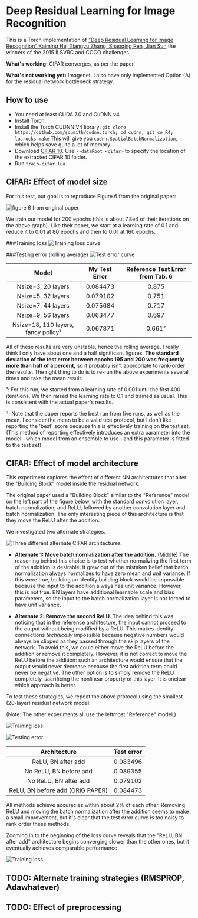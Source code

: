 Deep Residual Learning for Image Recognition
============================================

This is a Torch implementation of ["Deep Residual Learning for Image Recognition",Kaiming He, Xiangyu Zhang, Shaoqing Ren, Jian Sun](http://arxiv.org/abs/1512.03385) the winners of the 2015 ILSVRC and COCO challenges.

**What's working:** CIFAR converges, as per the paper.

**What's not working yet:** Imagenet. I also have only implemented Option
(A) for the residual network bottleneck strategy.

How to use
----------
- You need at least CUDA 7.0 and CuDNN v4.
- Install Torch.
- Install the Torch CUDNN V4 library: `git clone https://github.com/soumith/cudnn.torch; cd cudnn; git co R4; luarocks make` This will give you `cudnn.SpatialBatchNormalization`, which helps save quite a lot of memory.
- Download
  [CIFAR 10](http://torch7.s3-website-us-east-1.amazonaws.com/data/cifar-10-torch.tar.gz).
  Use `--dataRoot <cifar>` to specify the location of the extracted CIFAR 10 folder.
- Run `train-cifar.lua`.

CIFAR: Effect of model size
---------------------------

For this test, our goal is to reproduce Figure 6 from the original paper:

![figure 6 from original paper](https://i.imgur.com/q3lcHic.png)

We train our model for 200 epochs (this is about 7.8e4 of their
iterations on the above graph). Like their paper, we start at a
learning rate of 0.1 and reduce it to 0.01 at 80 epochs and then to
0.01 at 160 epochs.

###Training loss
![Training loss curve](http://i.imgur.com/7ztVYwS.png)

###Testing error (rolling average)
![Test error curve](http://i.imgur.com/0NXOxLD.png)

| Model                                 | My Test Error | Reference Test Error from Tab. 6 |
|:-------------------------------------:|:--------:|:--------------------:|
| Nsize=3, 20 layers                    | 0.084473 | 0.875 |
| Nsize=5, 32 layers                    | 0.079102 | 0.751 |
| Nsize=7, 44 layers                    | 0.075684 | 0.717 |
| Nsize=9, 56 layers                    | 0.063477 | 0.697 |
| Nsize=18, 110 layers, fancy policy¹   | 0.067871 | 0.661² |

All of these results are very unstable, hence the rolling average. I really think I only have about one and a half significant figures. **The standard deviation of the test error between epochs 195 and 200 was frequently more than half of a percent,** so it probably isn't appropriate to rank-order the results. The right thing to do is to re-run the above experiments several times and take the mean result.

¹: For this run, we started from a learning rate of 0.001 until the
first 400 iterations. We then raised the learning rate to 0.1 and
trained as usual. This is consistent with the actual paper's results.

²: Note that the paper reports the best run from five runs, as well as
the mean. I consider the mean to be a valid test protocol, but I don't
like reporting the 'best' score because this is effectively training
on the test set. (This method of reporting effectively introduces an
extra parameter into the model--which model from an ensemble to
use--and this parameter is fitted to the test set)

CIFAR: Effect of model architecture
-----------------------------------

This experiment explores the effect of different NN architectures that
alter the "Building Block" model inside the residual network.

The original paper used a "Building Block" similar to the "Reference"
model on the left part of the figure below, with the standard
convolution layer, batch normalization, and ReLU, followed by another
convolution layer and batch normalization. The only interesting piece
of this architecture is that they move the ReLU after the addition.

We investigated two alternate strategies.

![Three different alternate CIFAR architectures](https://i.imgur.com/uRMBOaS.png)

- **Alternate 1: Move batch normalization after the addition.**
  (Middle) The reasoning behind this choice is to test whether
  normalizing the first term of the addition is desirable. It grew out
  of the mistaken belief that batch normalization always normalizes to
  have zero mean and unit variance. If this were true, building an
  identity building block would be impossible because the input to the
  addition always has unit variance. However, this is not true. BN
  layers have additional learnable scale and bias parameters, so the
  input to the batch normalization layer is not forced to have unit
  variance.

- **Alternate 2: Remove the second ReLU.** The idea behind this was
  noticing that in the reference architecture, the input cannot
  proceed to the output without being modified by a ReLU. This makes
  identity connections *technically* impossible because negative
  numbers would always be clipped as they passed through the skip
  layers of the network. To avoid this, we could either move the ReLU
  before the addition or remove it completely. However, it is not
  correct to move the ReLU before the addition: such an architecture
  would ensure that the output would never decrease because the first
  addition term could never be negative. The other option is to simply
  remove the ReLU completely, sacrificing the nonlinear property of
  this layer. It is unclear which approach is better.

To test these strategies, we repeat the above protocol using the
smallest (20-layer) residual network model.

(Note: The other experiments all use the leftmost "Reference" model.)

![Training loss](http://i.imgur.com/DyTIfIx.png)

![Testing error](http://i.imgur.com/79Vzxe8.png)

| Architecture  | Test error |
|:-------------:|:----------:|
| ReLU, BN after add                  | 0.083496 |
| No ReLU, BN before add              | 0.089355 |
| No ReLU, BN after add               | 0.079102 |
| ReLU, BN before add (ORIG PAPER)    | 0.084473 |

All methods achieve accuracies within about 2% of each other. Removing
ReLU and moving the batch normalization after the addition seems to
make a small improvement, but it's clear that the test error curve is
too noisy to rank order these methods.

Zooming in to the beginning of the loss curve reveals that the "ReLU,
BN after add" architecture begins converging slower than the other
ones, but it eventually achieves comparable performance.

![Training loss](http://i.imgur.com/XYiD6A8.png)


TODO: Alternate training strategies (RMSPROP, Adawhatever)
----------------------------------------------------------

TODO: Effect of preprocessing
-----------------------------
